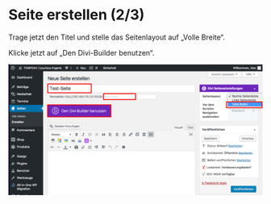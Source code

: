 # Seite erstellen (2/3)

Trage jetzt den Titel und stelle das Seitenlayout auf „Volle Breite“.

Klicke jetzt auf „Den Divi-Builder benutzen“.

![test-image](./assets/use_divi_builder.jpg)
